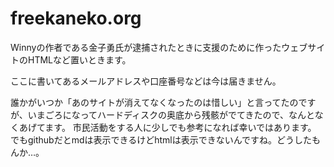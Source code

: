 # freekaneko.org
Winnyの作者である金子勇氏が逮捕されたときに支援のために作ったウェブサイトのHTMLなど置いときます。

ここに書いてあるメールアドレスや口座番号などは今は届きません。

誰かがいつか「あのサイトが消えてなくなったのは惜しい」と言ってたのですが、いまごろになってハードディスクの奥底から残骸がでてきたので、なんとなくあげてます。
市民活動をする人に少しでも参考になれば幸いではあります。
でもgithubだとmdは表示できるけどhtmlは表示できないんですね。どうしたもんか…。
